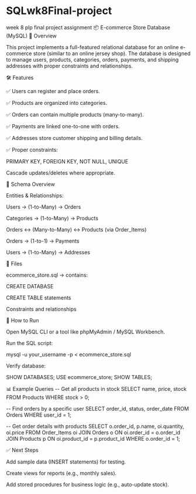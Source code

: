 # SQLwk8Final-project
week 8 plp final project assignment
📦 E-commerce Store Database (MySQL)
📌 Overview

This project implements a full-featured relational database for an online e-commerce store (similar to an online jersey shop).
The database is designed to manage users, products, categories, orders, payments, and shipping addresses with proper constraints and relationships.

🛠 Features

✅ Users can register and place orders.

✅ Products are organized into categories.

✅ Orders can contain multiple products (many-to-many).

✅ Payments are linked one-to-one with orders.

✅ Addresses store customer shipping and billing details.

✅ Proper constraints:

PRIMARY KEY, FOREIGN KEY, NOT NULL, UNIQUE

Cascade updates/deletes where appropriate.

📂 Schema Overview

Entities & Relationships:

Users → (1-to-Many) → Orders

Categories → (1-to-Many) → Products

Orders ↔ (Many-to-Many) ↔ Products (via Order_Items)

Orders → (1-to-1) → Payments

Users → (1-to-Many) → Addresses

📜 Files

ecommerce_store.sql → contains:

CREATE DATABASE

CREATE TABLE statements

Constraints and relationships

🚀 How to Run

Open MySQL CLI or a tool like phpMyAdmin / MySQL Workbench.

Run the SQL script:

mysql -u your_username -p < ecommerce_store.sql


Verify database:

SHOW DATABASES;
USE ecommerce_store;
SHOW TABLES;

📊 Example Queries
-- Get all products in stock
SELECT name, price, stock FROM Products WHERE stock > 0;

-- Find orders by a specific user
SELECT order_id, status, order_date
FROM Orders
WHERE user_id = 1;

-- Get order details with products
SELECT o.order_id, p.name, oi.quantity, oi.price
FROM Order_Items oi
JOIN Orders o ON oi.order_id = o.order_id
JOIN Products p ON oi.product_id = p.product_id
WHERE o.order_id = 1;

✅ Next Steps

Add sample data (INSERT statements) for testing.

Create views for reports (e.g., monthly sales).

Add stored procedures for business logic (e.g., auto-update stock).
